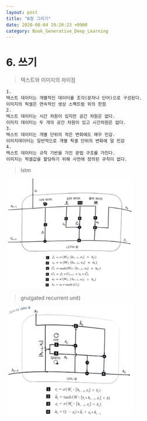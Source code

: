```yaml
---
layout: post
title: "6장 그리기"
date: 2020-08-04 19:20:23 +0900
category: Book_Generative_Deep_Learning
---
```


# 6. 쓰기

> 텍스트와 이미지의 차이점

```
1.
텍스트 데이터는 개별적인 데이터를 조각(문자나 단어)으로 구성된다.
이미지의 픽셀은 연속적인 생상 스펙트럼 위의 한점
2.
텍스트 데이터는 시간 차원이 있지만 공간 차원은 없다.
이미지 데이터는 두 개의 공간 차원이 있고 시간차원은 없다.
3.
텍스트 데이터는 개별 단위의 작은 변화에도 매우 민감.
이미지데이터는 일반적으로 개별 픽셀 단위의 변화에 덜 민감
4.
텍스트 데이터는 규칙 기반을 가진 문법 구조를 가진다.
이미지는 픽셀값을 할당하기 위해 사전에 정의된 규칙이 없다.
```

> lstm

<img src="/img/book/Generative_Deep_Learning_미술관에_GAN_딥러닝_실전_프로젝트/lstm01.PNG" width="350px" height="300px"></img> <br>

> gru(gated recurrent unit)

<img src="/img/book/Generative_Deep_Learning_미술관에_GAN_딥러닝_실전_프로젝트/gru01.PNG" width="350px" height="300px"></img> <br>














